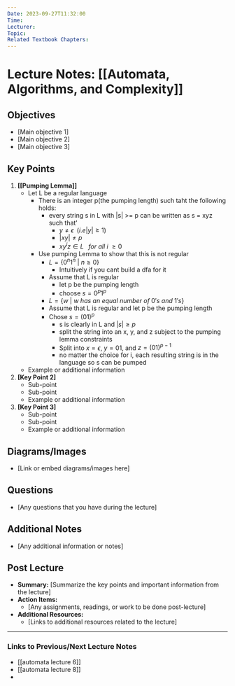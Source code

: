 ```yaml
---
Date: 2023-09-27T11:32:00
Time: 
Lecturer: 
Topic: 
Related Textbook Chapters:
---
```



# Lecture Notes: [[Automata, Algorithms, and Complexity]]


## Objectives
- [Main objective 1]
- [Main objective 2]
- [Main objective 3]

## Key Points
1. **[[Pumping Lemma]]**
   - Let L be a regular language
	   - There is an integer p(the pumping length) such taht the following holds:
		   - every string s in L with |s| >= p can be written as s = xyz such that'
			   - $y \neq \epsilon \;\; (i.e |y| \geq 1)$
			   - $|xy| \neq p$
			   - $xy^{i}z \in L\:\;\; for\: all\: i \:\geq 0$
	   - Use pumping Lemma to show that this is not regular
		   - $L= \{0^{n}1^{n}\: | \: n \geq 0\}$
			   - Intuitively if you cant build a dfa for it
		   - Assume that L is regular
			   - let p be the pumping length
			   - choose $s = 0^{p}1^{p}$
		   - $L = \{w\: |\: w\: has\: an\: equal\: number\: of\: 0's\: and\: 1's \}$
		   - Assume that L is regular and let p be the pumping length
		   - Chose $s=(01)^p$
			   - s is clearly in L and $|s|\geq p$
			   - split the string into an x, y, and z subject to the pumping lemma constraints
			   - Split into $x=\epsilon$, $y=01$, and $z=(01)^{p-1}$
			   - no matter the choice for i, each resulting string is in the language so s can be pumped
   - Example or additional information
2. **[Key Point 2]**
   - Sub-point
   - Sub-point
   - Example or additional information
3. **[Key Point 3]**
   - Sub-point
   - Sub-point
   - Example or additional information

## Diagrams/Images
- [Link or embed diagrams/images here]

## Questions
- [Any questions that you have during the lecture]

## Additional Notes
- [Any additional information or notes]

## Post Lecture
- **Summary:** [Summarize the key points and important information from the lecture]
- **Action Items:** 
  - [Any assignments, readings, or work to be done post-lecture]
- **Additional Resources:**
  - [Links to additional resources related to the lecture]

---

### Links to Previous/Next Lecture Notes
- [[automata lecture 6]]
- [[automata lecture 8]]
- 

